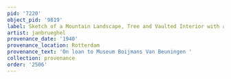```yaml
---
pid: '7220'
object_pid: '9819'
label: Sketch of a Mountain Landscape, Tree and Vaulted Interior with a Wall Clock
artist: janbrueghel
provenance_date: '1940'
provenance_location: Rotterdam
provenance_text: 'On loan to Museum Boijmans Van Beuningen '
collection: provenance
order: '2506'
---
```


